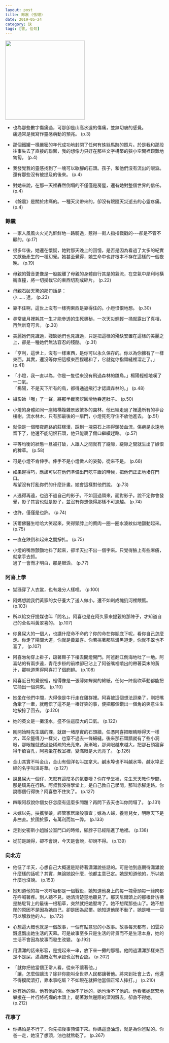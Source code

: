 ```yaml
---
layout: post
title: 餘震 (張翎)
date: 2019-05-24
category: 訣
tags: [書, 佳句]
---
```


<img src="/blog/assets/images/2019/earthquake.jpg" style="width:250px"/>

- 也為那些數字傷痛過，可那卻是山高水遠的傷痛，並無切膚的感覺。<br />
痛通常是我寫作靈感萌動的預兆。 (p.3)

- 那個鐵罐一樣嚴密的年代成功地封閉了任何有蛛絲馬跡的照片。於是我和那段往事失去了直接的聯繫，我的想像力只好在那些文字構築的狹小空間裡艱難地匍匐。 (p.4)

- 我發覺我的靈感找到了一塊可以歇腳的石頭。孩子，和他們沒有流出的眼淚。還有那些沒有被提及的後來。 (p.4)

- 對她來說，在那一天裡轟然倒塌的不僅僅是房屋，還有她對整個世界的信任。 (p.4)

- 《餘震》是關於疼痛的。一種天災帶來的，卻沒有跟隨天災逝去的心靈疼痛。 (p.4)

### 餘震

- 一家人風風火火光光鮮鮮地一路騎過，惹得一街人指指戳戳的---卻是不管不顧的。(p.17)

- 很多年後，她還在懷疑，她對那天晚上的回憶，是否是因為看過了太多的紀實文獻後產生的一種幻覺。她甚至覺得，她生命中也許根本不存在這樣的一個夜晚。 (p.19)

- 母親的聲音更像是一股脫離了母親的身體自行其是的氣流，在空氣中犀利地橫衝直撞，將一切攔截它的東西切割成碎片。 (p.22)

- 母親石破天驚的那句話是：<br />
小...... 達。 (p.23)

- 靠不住啊，這世上沒有一樣狗東西是靠得住的。小燈恨恨地想。 (p.30)

- 尋常歲月裡耗其一生才能參透的生死奧秘，一次天災輕輕一捅就露出了真相，再無新奇可言。 (p.30)

- 美麗她們見識過，殘缺她們也見識過，只是把這樣的殘缺安置在這樣的美麗之上，卻是一種她們無法容忍的殘酷。 (p.31)

- 「亨利，這世上，沒有一樣東西，是你可以永久保存的。你以為你擁有了一樣東西，其實，還沒等你把這樣東西捏暖和了，它就從你指頭縫裡溜走了。」 (p.41)

- 「小燈，我一直以為，你是一隻從來沒有飛過森林的雛鳥。」楊陽輕輕地嘆了一口氣。<br />
「楊陽，不是天下所有的鳥，都得通過飛行才認識森林的。」 (p.48)

- 攝影師「哦」了一聲，將那半截驚訝圓滑地吞進肚子。 (p.50)

- 小燈的身體如同一座結構複雜景致繁多的園林，他已經走過了裡邊所有的亭台樓榭，流水林木，只有那最後的一扇門，小燈死死守住不放他進去。 (p.51)

- 就像是一個暗夜趕路的莊稼漢，踩到一塊惡石上摔得頭破血流，傷疤是永遠地留下了，他還不能記恨石頭，他只能裹了傷口繼續趕路。 (p.57)

- 平等均衡的狀態一旦被打破，人跟人之間就有了縫隙，縫隙之間就生出了嫉恨的稗草。 (p.58)

- 可是小燈不肯伸手。伸手不是小燈做人的姿勢，從來不是。 (p.68)

- 如果趕得巧，應該可以在他們準備出門吃午飯的時候，把他們正正地堵在門口。<br />
希望沒有打亂你們的什麼計畫。她會這樣對他們說。 (p.73)

- 人逃得再遠，也逃不過自己的影子。不如回過頭來，面對影子。說不定你會發覺，影子其實也就是影子，並沒有你想像得那樣不可逾越。 (p.74)

- 也許，僅僅是也許。 (p.74)

- 沃爾佛醫生哈哈大笑起來，笑得頸脖上的贅肉一圈一圈水波紋似地顫動起來。 (p.75)

- 一直在跌倒和起來之間掙扎。 (p.75)

- 小燈的嘴唇顫顫地抖了起來，卻半天扯不出一個字來。只覺得臉上有些麻癢，就拿手去抓。<br />
過了一會而才明白，那是眼淚。 (p.77)

### 阿喜上學

- 猢猻穿了人衣裳，也有幾分人樣哩。 (p.100)

- 阿媽想說我們黃家的女仔養大了送人做小，還不如剁成塊扔河裡餵鱉。 (p.103)

- 所以給女仔提媒也叫「問名」。阿喜也是在阿久家來提親的那陣子，才知道自己的全名叫黃翠喜的。 (p.107)

- 你鼻屎大的一個人，也講什麼命不命的？你的命在你腳底下呢，看你自己怎麼走。你走了陽關大道，你就是黃翠喜。你若挑著那陰溝黑道走，你就不翠也不喜了。 (p.107)

- 阿喜匆匆穿上褂子，趿著鞋子下樓去開燈開門。阿爸翻江倒海地吐了一地。阿喜站的有兩步遠，青花步褂的前襟卻已沾上了阿爸嘴裡噴出的帶著菜末的黃汁，那味道熏得阿喜打了個趔趄。 (p.108)

- 阿喜近日的覺很輕，輕得像是一張薄如蟬翼的綿紙，任何一陣風吹草動都能把它捅出一個洞來。 (p.110)

- 她坐在他們中間，大得像是牛行走在雞群裡。阿喜被這個想法逗樂了，剛把嘴角牽了一牽，就醒悟了這不是一樁好笑的事，便把那個鑽出一個角的笑意生生地按捺了回去。 (p.120)

- 她的英文是一攤淺水，盛不住這麼大的口氣。 (p.122)

- 剛開始時先生講的課，就跟一堵厚實的石頭牆，任憑阿喜把眼睛睜得天一樣大，耳朵豎得刀一樣尖，也穿不過去一條細縫。後來那石頭牆就有了些小洞眼，那眼裡就透過些稀疏的光亮來。漸漸地，那洞眼越來越大，把那石頭牆穿得千瘡百孔，阿喜坐在教室裡，變滿眼是大光亮了。 (p.126)

- 金山其實不叫金山，金山有個洋名叫加拿大。鹹水埠也不叫鹹水埠，鹹水埠正經的名字叫溫哥華。 (p.127)

- 說鼻屎大一個仔，怎麼有這麼多的氣要嘆？你在學堂裡，先生天天教你學問，那是騎馬在行路。阿叔我沒得學堂上，是自己教自己學問，那叫赤腳走路。你說哪個行得快？阿喜憋不住笑了。 (p.127)

- 四眼阿叔說你個女仔怎麼有這麼多問題？再問下去天也叫你問塌了。 (p.131)

- 未嫁以先，扶攜爹娘，經管家居諸般事宜；嫁為人婦，養育兒女，明瞭天下是非曲直。於國於家，有萬利而無一弊。 (p.133)

- 走到史密斯小姐辦公室門口的時候，腳脖子已經陷進了地裡。 (p.138)

- 從前是說得，卻不會說，今天是會說，卻說不得。 (p.139)

### 向北方

- 他征了半天，心想自己大概還是期待著瀟瀟說些話的。可是他到底期待瀟瀟說什麼樣的話呢？其實，無論她說什麼，他都主意已定。她是知道他的，所以她什麼也沒說。 (p.153)

- 她知道他的每一次呼吸都是一個戰役，她知道他身上的每一塊骨頭每一絲肉都在呼喊著疼。別人聽不見，她清清楚楚地聽見了。那天尼爾頭上的那根針彷彿是駱駝背上的最後一根稻草，突然就把她壓垮了。她不想爬那些山了。她不想爬的原因不是因為她自己，卻是因為尼爾。她知道他爬不動了，她是唯一一個可以解救他的人。 (p.172)

- 心想這大概也就是一個故事，一個有點意思的小故事。故事每天都有，如雲彩飄進飄出她生活的天幕。可是故事至多只是生活的背景而不是生活本身，她的生活不會因為故事而發生改變。 (p.192)

- 用瀟瀟的話來形容，是提起來一串，放下來一攤的那種。他問過瀟瀟那樣東西是不是屎，瀟瀟既沒有承認也沒有否認。 (p.202)

- 「就你把他當個正常人看，從來不讓著他。」<br />
「讓，怎麼個讓法？除非你能叫全世界人民都讓著他。將來到社會上去，他還不得摸爬滾打，靠本事吃飯？不如現在就把他當個正常人摔打。」 (p.210)

- 她有她的傷。他有他的傷。他治不了她的，她也治不了他的。他看著她緊緊地攀援在一片行將朽爛的木頭上，朝著渺無邊際的深淵飄去，卻救不得她。 (p.212)

### 花事了

- 你媽怕是不行了，你先把後事預備下來。你媽這盞油燈，就是為你爸點的。你爸一走，她沒了想頭，油也就熬乾了。 (p.267)

